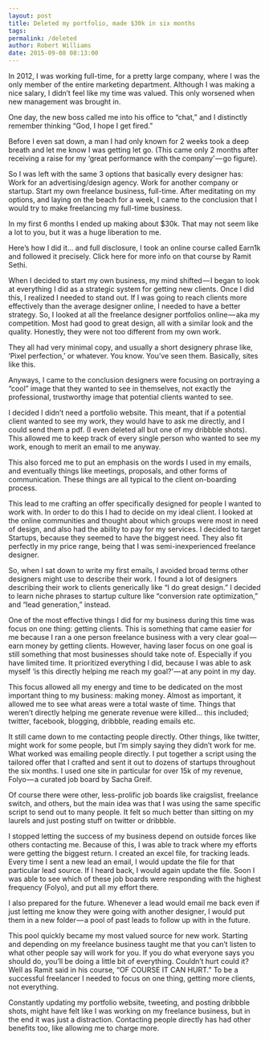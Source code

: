 ```yaml
---
layout: post
title: Deleted my portfolio, made $30k in six months
tags: 
permalink: /deleted
author: Robert Williams
date: 2015-09-08 08:13:00
---
```

In 2012, I was working full-time, for a pretty large company, where I was the only member of the entire marketing department. Although I was making a nice salary, I didn’t feel like my time was valued. This only worsened when new management was brought in.

One day, the new boss called me into his office to “chat,” and I distinctly remember thinking “God, I hope I get fired.”

Before I even sat down, a man I had only known for 2 weeks took a deep breath and let me know I was getting let go. (This came only 2 months after receiving a raise for my ‘great performance with the company’ — go figure).

So I was left with the same 3 options that basically every designer has:
Work for an advertising/design agency.
Work for another company or startup.
Start my own freelance business, full-time.
After meditating on my options, and laying on the beach for a week, I came to the conclusion that I would try to make freelancing my full-time business.

In my first 6 months I ended up making about $30k. That may not seem like a lot to you, but it was a huge liberation to me.

Here’s how I did it… and full disclosure, I took an online course called Earn1k and followed it precisely. Click here for more info on that course by Ramit Sethi.

When I decided to start my own business, my mind shifted — I began to look at everything I did as a strategic system for getting new clients.
Once I did this, I realized I needed to stand out. If I was going to reach clients more effectively than the average designer online, I needed to have a better strategy. So, I looked at all the freelance designer portfolios online — aka my competition. Most had good to great design, all with a similar look and the quality. Honestly, they were not too different from my own work.

They all had very minimal copy, and usually a short designery phrase like, ‘Pixel perfection,’ or whatever. You know. You’ve seen them. Basically, sites like this.

Anyways, I came to the conclusion designers were focusing on portraying a “cool” image that they wanted to see in themselves, not exactly the professional, trustworthy image that potential clients wanted to see.

I decided I didn’t need a portfolio website.
This meant, that if a potential client wanted to see my work, they would have to ask me directly, and I could send them a pdf. (I even deleted all but one of my dribbble shots). This allowed me to keep track of every single person who wanted to see my work, enough to merit an email to me anyway.

This also forced me to put an emphasis on the words I used in my emails, and eventually things like meetings, proposals, and other forms of communication. These things are all typical to the client on-boarding process.

This lead to me crafting an offer specifically designed for people I wanted to work with.
In order to do this I had to decide on my ideal client. I looked at the online communities and thought about which groups were most in need of design, and also had the ability to pay for my services. I decided to target Startups, because they seemed to have the biggest need. They also fit perfectly in my price range, being that I was semi-inexperienced freelance designer.

So, when I sat down to write my first emails, I avoided broad terms other designers might use to describe their work. I found a lot of designers describing their work to clients generically like “I do great design.” I decided to learn niche phrases to startup culture like “conversion rate optimization,” and “lead generation,” instead.

One of the most effective things I did for my business during this time was focus on one thing: getting clients.
This is something that came easier for me because I ran a one person freelance business with a very clear goal — earn money by getting clients. However, having laser focus on one goal is still something that most businesses should take note of. Especially if you have limited time. It prioritized everything I did, because I was able to ask myself ‘is this directly helping me reach my goal?’ — at any point in my day.

This focus allowed all my energy and time to be dedicated on the most important thing to my business: making money. Almost as important, it allowed me to see what areas were a total waste of time. Things that weren’t directly helping me generate revenue were killed… this included; twitter, facebook, blogging, dribbble, reading emails etc.

It still came down to me contacting people directly.
Other things, like twitter, might work for some people, but I’m simply saying they didn’t work for me. What worked was emailing people directly. I put together a script using the tailored offer that I crafted and sent it out to dozens of startups throughout the six months. I used one site in particular for over 15k of my revenue, Folyo — a curated job board by Sacha Greif.

Of course there were other, less-prolific job boards like craigslist, freelance switch, and others, but the main idea was that I was using the same specific script to send out to many people. It felt so much better than sitting on my laurels and just posting stuff on twitter or dribbble.

I stopped letting the success of my business depend on outside forces like others contacting me.
Because of this, I was able to track where my efforts were getting the biggest return. I created an excel file, for tracking leads. Every time I sent a new lead an email, I would update the file for that particular lead source. If I heard back, I would again update the file. Soon I was able to see which of these job boards were responding with the highest frequency (Folyo), and put all my effort there.

I also prepared for the future. Whenever a lead would email me back even if just letting me know they were going with another designer, I would put them in a new folder — a pool of past leads to follow up with in the future.

This pool quickly became my most valued source for new work.
Starting and depending on my freelance business taught me that you can’t listen to what other people say will work for you. If you do what everyone says you should do, you’ll be doing a little bit of everything. Couldn’t hurt could it? Well as Ramit said in his course, “OF COURSE IT CAN HURT.” To be a successful freelancer I needed to focus on one thing, getting more clients, not everything.

Constantly updating my portfolio website, tweeting, and posting dribbble shots, might have felt like I was working on my freelance business, but in the end it was just a distraction. Contacting people directly has had other benefits too, like allowing me to charge more.